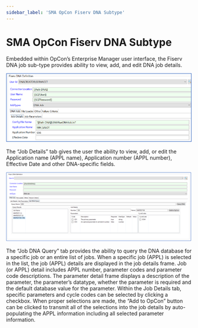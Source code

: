 ```yaml
---
sidebar_label: 'SMA OpCon Fiserv DNA Subtype'
---
```


# SMA OpCon Fiserv DNA Subtype

Embedded within OpCon’s Enterprise Manager user interface, the Fiserv DNA job sub-type provides ability to view, add, and edit DNA job details.

![img alt](../../static/img/dna-job-definition-1.png)

The “Job Details” tab gives the user the ability to view, add, or edit the Application name (APPL name), Application number (APPL number), Effective Date and other DNA-specific fields.

![img alt](../../static/img/dna-job-definition-2.png)

The “Job DNA Query” tab provides the ability to query the DNA database for a specific job or an entire list of jobs. When a specific job (APPL) is selected in the list, the job (APPL) details are displayed in the job details frame. Job (or APPL) detail includes APPL number, parameter codes and parameter code descriptions. The parameter detail frame displays a description of the parameter, the parameter’s datatype, whether the parameter is required and the default database value for the parameter. Within the Job Details tab, specific parameters and cycle codes can be selected by clicking a checkbox. When proper selections are made, the “Add to OpCon” button can be clicked to transmit all of the selections into the job details by auto-populating the APPL information including all selected parameter information.
